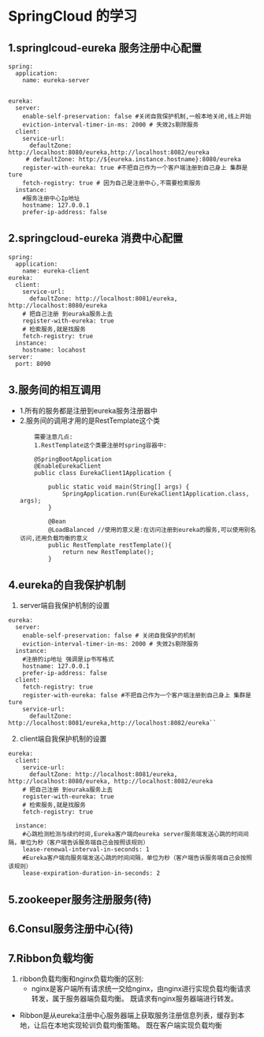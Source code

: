 # SpringCloud 的学习

## 1.springlcoud-eureka 服务注册中心配置

```
spring:
  application:
    name: eureka-server
    

eureka:
  server:
    enable-self-preservation: false #关闭自我保护机制,一般本地关闭,线上开始
    eviction-interval-timer-in-ms: 2000 # 失效2s剔除服务
  client:
    service-url:
      defaultZone: http://localhost:8080/eureka,http://localhost:8082/eureka
     # defaultZone: http://${eureka.instance.hostname}:8080/eureka
    register-with-eureka: true #不把自己作为一个客户端注册到自己身上 集群是ture
    fetch-registry: true # 因为自己是注册中心,不需要检索服务
  instance:
    #服务注册中心Ip地址
    hostname: 127.0.0.1
    prefer-ip-address: false
```

## 2.springcloud-eureka 消费中心配置

```
spring:
  application:
    name: eureka-client
eureka:
  client:
    service-url:
      defaultZone: http://localhost:8081/eureka, http://localhost:8080/eureka
    # 把自己注册 到euraka服务上去
    register-with-eureka: true
    # 检索服务,就是找服务
    fetch-registry: true
  instance:
    hostname: locahost
server:
  port: 8090
```
## 3.服务间的相互调用
* 1.所有的服务都是注册到eureka服务注册器中
* 2.服务间的调用才用的是RestTemplate这个类
    ```
        需要注意几点:
        1.RestTemplate这个类要注册时spring容器中:
        
        @SpringBootApplication
        @EnableEurekaClient
        public class EurekaClient1Application {

            public static void main(String[] args) {
                SpringApplication.run(EurekaClient1Application.class, args);
            }

            @Bean
            @LoadBalanced //使用的意义是:在访问注册到eureka的服务,可以使用别名访问,还用负载均衡的意义
            public RestTemplate restTemplate(){
                return new RestTemplate();
            }
    ```
## 4.eureka的自我保护机制

1. server端自我保护机制的设置
```
eureka:
  server:
    enable-self-preservation: false # 关闭自我保护的机制
    eviction-interval-timer-in-ms: 2000 # 失效2s剔除服务
  instance:
    #注册的ip地址 强调是ip书写格式
    hostname: 127.0.0.1
    prefer-ip-address: false
  client:
    fetch-registry: true
    register-with-eureka: false #不把自己作为一个客户端注册到自己身上 集群是ture
    service-url:
      defaultZone: http://localhost:8081/eureka,http://localhost:8082/eureka``

```
2. client端自我保护机制的设置

```
eureka:
  client:
    service-url:
      defaultZone: http://localhost:8081/eureka, http://localhost:8080/eureka, http://localhost:8082/eureka
    # 把自己注册 到euraka服务上去
    register-with-eureka: true
    # 检索服务,就是找服务
    fetch-registry: true

  instance:
    #心跳检测检测与续约时间,Eureka客户端向eureka server服务端发送心跳的时间间隔，单位为秒（客户端告诉服务端自己会按照该规则）
    lease-renewal-interval-in-seconds: 1
    #Eureka客户端向服务端发送心跳的时间间隔，单位为秒（客户端告诉服务端自己会按照该规则）
    lease-expiration-duration-in-seconds: 2
```

## 5.zookeeper服务注册服务(待)

## 6.Consul服务注册中心(待)

## 7.Ribbon负载均衡

1. ribbon负载均衡和nginx负载均衡的区别:
   * nginx是客户端所有请求统一交给nginx，由nginx进行实现负载均衡请求转发，属于服务器端负载均衡。
 既请求有nginx服务器端进行转发。
 
  * Ribbon是从eureka注册中心服务器端上获取服务注册信息列表，缓存到本地，让后在本地实现轮训负载均衡策略。
 既在客户端实现负载均衡


